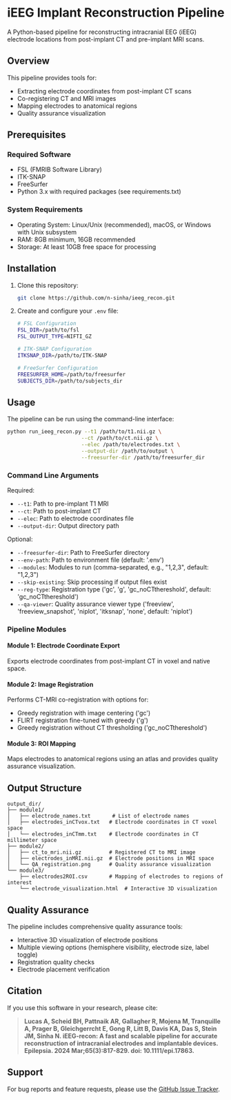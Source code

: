 # iEEG Implant Reconstruction Pipeline

A Python-based pipeline for reconstructing intracranial EEG (iEEG) electrode locations from post-implant CT and pre-implant MRI scans.

## Overview

This pipeline provides tools for:
- Extracting electrode coordinates from post-implant CT scans
- Co-registering CT and MRI images
- Mapping electrodes to anatomical regions
- Quality assurance visualization

## Prerequisites

### Required Software
- FSL (FMRIB Software Library)
- ITK-SNAP
- FreeSurfer
- Python 3.x with required packages (see requirements.txt)

### System Requirements
- Operating System: Linux/Unix (recommended), macOS, or Windows with Unix subsystem
- RAM: 8GB minimum, 16GB recommended
- Storage: At least 10GB free space for processing

## Installation

1. Clone this repository:
   ```bash
   git clone https://github.com/n-sinha/ieeg_recon.git
   ```

2. Create and configure your `.env` file:
   ```bash
   # FSL Configuration
   FSL_DIR=/path/to/fsl
   FSL_OUTPUT_TYPE=NIFTI_GZ

   # ITK-SNAP Configuration
   ITKSNAP_DIR=/path/to/ITK-SNAP

   # FreeSurfer Configuration
   FREESURFER_HOME=/path/to/freesurfer
   SUBJECTS_DIR=/path/to/subjects_dir
   ```

## Usage

The pipeline can be run using the command-line interface:

```bash
python run_ieeg_recon.py --t1 /path/to/t1.nii.gz \
                        --ct /path/to/ct.nii.gz \
                        --elec /path/to/electrodes.txt \
                        --output-dir /path/to/output \
                        --freesurfer-dir /path/to/freesurfer_dir
```

### Command Line Arguments

Required:
- `--t1`: Path to pre-implant T1 MRI
- `--ct`: Path to post-implant CT
- `--elec`: Path to electrode coordinates file
- `--output-dir`: Output directory path

Optional:
- `--freesurfer-dir`: Path to FreeSurfer directory
- `--env-path`: Path to environment file (default: '.env')
- `--modules`: Modules to run (comma-separated, e.g., "1,2,3", default: "1,2,3")
- `--skip-existing`: Skip processing if output files exist
- `--reg-type`: Registration type ('gc', 'g', 'gc_noCTthereshold', default: 'gc_noCTthereshold')
- `--qa-viewer`: Quality assurance viewer type ('freeview', 'freeview_snapshot', 'niplot', 'itksnap', 'none', default: 'niplot')

### Pipeline Modules

#### Module 1: Electrode Coordinate Export
Exports electrode coordinates from post-implant CT in voxel and native space.

#### Module 2: Image Registration
Performs CT-MRI co-registration with options for:
- Greedy registration with image centering ('gc')
- FLIRT registration fine-tuned with greedy ('g')
- Greedy registration without CT thresholding ('gc_noCTthereshold')

#### Module 3: ROI Mapping
Maps electrodes to anatomical regions using an atlas and provides quality assurance visualization.

## Output Structure

```
output_dir/
├── module1/
│   ├── electrode_names.txt       # List of electrode names
│   ├── electrodes_inCTvox.txt   # Electrode coordinates in CT voxel space
│   └── electrodes_inCTmm.txt    # Electrode coordinates in CT millimeter space
├── module2/
│   ├── ct_to_mri.nii.gz         # Registered CT to MRI image
│   ├── electrodes_inMRI.nii.gz  # Electrode positions in MRI space
│   └── QA_registration.png      # Quality assurance visualization
└── module3/
    ├── electrodes2ROI.csv       # Mapping of electrodes to regions of interest
    └── electrode_visualization.html  # Interactive 3D visualization
```

## Quality Assurance

The pipeline includes comprehensive quality assurance tools:
- Interactive 3D visualization of electrode positions
- Multiple viewing options (hemisphere visibility, electrode size, label toggle)
- Registration quality checks
- Electrode placement verification

## Citation

If you use this software in your research, please cite:

> **Lucas A, Scheid BH, Pattnaik AR, Gallagher R, Mojena M, Tranquille A, Prager B, Gleichgerrcht E, Gong R, Litt B, Davis KA, Das S, Stein JM, Sinha N. iEEG-recon: A fast and scalable pipeline for accurate reconstruction of intracranial electrodes and implantable devices. Epilepsia. 2024 Mar;65(3):817-829. doi: 10.1111/epi.17863.**

## Support

For bug reports and feature requests, please use the [GitHub Issue Tracker](https://github.com/n-sinha/ieeg_recon/issues).
